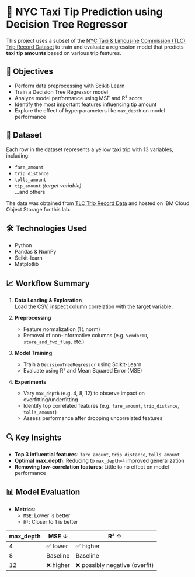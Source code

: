 # 🗽 NYC Taxi Tip Prediction using Decision Tree Regressor

This project uses a subset of the [NYC Taxi & Limousine Commission (TLC) Trip Record Dataset](https://www1.nyc.gov/site/tlc/about/tlc-trip-record-data.page) to train and evaluate a regression model that predicts **taxi tip amounts** based on various trip features.

## 🎯 Objectives

- Perform data preprocessing with Scikit-Learn
- Train a Decision Tree Regressor model
- Analyze model performance using MSE and R² score
- Identify the most important features influencing tip amount
- Explore the effect of hyperparameters like `max_depth` on model performance

## 🧪 Dataset

Each row in the dataset represents a yellow taxi trip with 13 variables, including:

- `fare_amount`
- `trip_distance`
- `tolls_amount`
- `tip_amount` *(target variable)*  
...and others

The data was obtained from [TLC Trip Record Data](https://www1.nyc.gov/site/tlc/about/tlc-trip-record-data.page) and hosted on IBM Cloud Object Storage for this lab.

## 🛠️ Technologies Used

- Python
- Pandas & NumPy
- Scikit-learn
- Matplotlib

## 📈 Workflow Summary

1. **Data Loading & Exploration**  
   Load the CSV, inspect column correlation with the target variable.

2. **Preprocessing**  
   - Feature normalization (`l1` norm)
   - Removal of non-informative columns (e.g. `VendorID`, `store_and_fwd_flag`, etc.)

3. **Model Training**  
   - Train a `DecisionTreeRegressor` using Scikit-Learn
   - Evaluate using R² and Mean Squared Error (MSE)

4. **Experiments**
   - Vary `max_depth` (e.g. 4, 8, 12) to observe impact on overfitting/underfitting
   - Identify top correlated features (e.g. `fare_amount`, `trip_distance`, `tolls_amount`)
   - Assess performance after dropping uncorrelated features

## 🔍 Key Insights

- **Top 3 influential features**: `fare_amount`, `trip_distance`, `tolls_amount`
- **Optimal max_depth**: Reducing to `max_depth=4` improved generalization
- **Removing low-correlation features**: Little to no effect on model performance

## 📊 Model Evaluation

- **Metrics**: 
  - `MSE`: Lower is better
  - `R²`: Closer to 1 is better

| max_depth | MSE ↓ | R² ↑ |
|-----------|-------|------|
| 4         | ✅ lower | ✅ higher |
| 8         | Baseline | Baseline |
| 12        | ❌ higher | ❌ possibly negative (overfit) |
